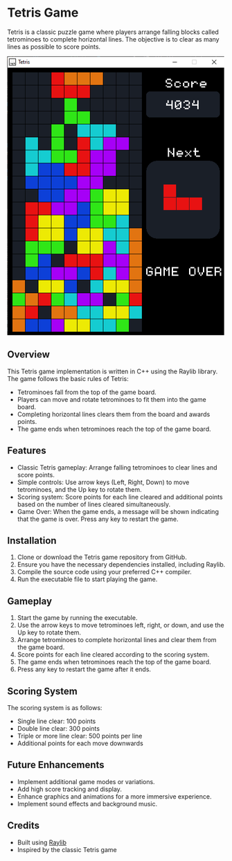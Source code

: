 
# Tetris Game

Tetris is a classic puzzle game where players arrange falling blocks called tetrominoes to complete horizontal lines. The objective is to clear as many lines as possible to score points.

![Tetris Game](tetris_game.png)

## Overview

This Tetris game implementation is written in C++ using the Raylib library. The game follows the basic rules of Tetris:
- Tetrominoes fall from the top of the game board.
- Players can move and rotate tetrominoes to fit them into the game board.
- Completing horizontal lines clears them from the board and awards points.
- The game ends when tetrominoes reach the top of the game board.

## Features

- Classic Tetris gameplay: Arrange falling tetrominoes to clear lines and score points.
- Simple controls: Use arrow keys (Left, Right, Down) to move tetrominoes, and the Up key to rotate them.
- Scoring system: Score points for each line cleared and additional points based on the number of lines cleared simultaneously.
- Game Over: When the game ends, a message will be shown indicating that the game is over. Press any key to restart the game.

## Installation

1. Clone or download the Tetris game repository from GitHub.
2. Ensure you have the necessary dependencies installed, including Raylib.
3. Compile the source code using your preferred C++ compiler.
4. Run the executable file to start playing the game.

## Gameplay

1. Start the game by running the executable.
2. Use the arrow keys to move tetrominoes left, right, or down, and use the Up key to rotate them.
3. Arrange tetrominoes to complete horizontal lines and clear them from the game board.
4. Score points for each line cleared according to the scoring system.
5. The game ends when tetrominoes reach the top of the game board.
6. Press any key to restart the game after it ends.

## Scoring System

The scoring system is as follows:
- Single line clear: 100 points
- Double line clear: 300 points
- Triple or more line clear: 500 points per line
- Additional points for each move downwards

## Future Enhancements

- Implement additional game modes or variations.
- Add high score tracking and display.
- Enhance graphics and animations for a more immersive experience.
- Implement sound effects and background music.

## Credits

- Built using [Raylib](https://www.raylib.com/)
- Inspired by the classic Tetris game

